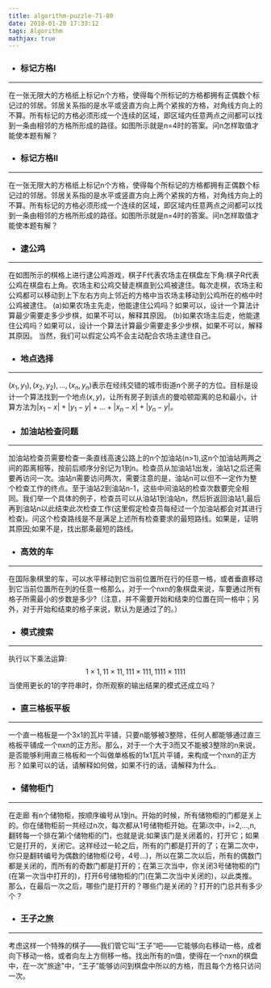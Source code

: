 ```yaml
---
title: algorithm-puzzle-71-80
date: 2018-01-20 17:33:12
tags: Algorithm 
mathjax: true
---
```

- ### 标记方格I
 
---
在一张无限大的方格纸上标记n个方格，使得每个所标记的方格都拥有正偶数个标记过的邻居。邻居关系指的是水平或竖直方向上两个紧挨的方格，对角线方向上的不算。所有标记的方格必须形成一个连续的区域，即区域内任意两点之间都可以找到一条由相邻的方格所形成的路径。如图所示就是n=4时的答案。问n怎样取值才能使本题有解？
- ### 标记方格II

---
在一张无限大的方格纸上标记n个方格，使得每个所标记的方格都拥有正偶数个标记过的邻居。邻居关系指的是水平或竖直方向上两个紧挨的方格，对角线方向上的不算。所有标记的方格必须形成一个连续的区域，即区域内任意两点之间都可以找到一条由相邻的方格所形成的路径。如图所示就是n=4时的答案。问n怎样取值才能使本题有解？
- ### 逮公鸡

---
在如图所示的棋格上进行逮公鸡游戏，棋子F代表农场主在棋盘左下角:棋子R代表公鸡在棋盘右上角。农场主和公鸡交替走棋直到公鸡被逮住。每次走棋，农场主和公鸡都可以移动到上下左右方向上邻近的方格中当农场主移动到公鸡所在的格中时公鸡被逮住。
(a)如果农场主先走，他能逮住公鸡吗？如果可以，设计一个算法计算最少需要走多少步棋，如果不可以，解释其原因。
(b)如果农场主后走，他能逮住公鸡吗？如果可以，设计一个算法计算最少需要走多少步棋，如果不可以，解释其原因。
当然，我们可以假定公鸡不会主动配合农场主逮住自己。
- ### 地点选择

---
$(x_1,y_1),(x_2,y_2),\dots ,(x_n,y_n)$表示在经纬交错的城市街道n个房子的方位。目标是设计一个算法找到一个地点$(x,y)$，让所有房子到该点的曼哈顿距离的总和最小，计算方法为$|x_1-x|+|y_1-y|+\dots +|x_n-x|+|y_n - y|$。
- ### 加油站检查问题

---
加油站检查员需要检查一条直线高速公路上的n个加油站(n>1),这n个加油站两两之间的距离相等，按前后顺序分别记为1到n。检查员从加油站1出发，油站1之后还需要再访问一次。油站n需要访问两次，需要注意的是，油站n可以但不一定作为整个检查工作的终点。至于油站2到油站n-1，这些中间油站的检查次数要完全相同。我们举一个具体的例子，检查员可以从油站1到油站n，然后折返回油站1,最后再到油站n以此结束此次检查工作(这里假定检查员每经过一个加油站都会对其进行检查)。问这个检查路线是不是满足上述所有检查要求的最短路线。如果是，证明其原因;如果不是，找出那条最短的路线。
- ### 高效的车

---
在国际象棋里的车，可以水平移动到它当前位置所在行的任意一格，或者垂直移动到它当前位置所在列的任意一格那么，对于一个nxn的象棋盘来说，车要通过所有格子所需最小的步数是多少?（注意，并不需要开始和结束的位置在同一格中；另外，对于开始和结束的格子来说，默认为是通过了的。）
- ### 模式搜索

---
执行以下乘法运算:
$$1 \times 1,11 \times 11,111 \times 111,1111 \times 1111$$
当使用更长的1的字符串时，你所观察的输出结果的模式还成立吗？
- ### 直三格板平板

---
一个直一格板是一个3x1的瓦片平铺，只要n能够被3整除，任何人都能够通过直三格板平铺成一个nxn的正方形。那么，对于一个大于3而又不能被3整除的n来说，是否能够利用直三格板和一个叫做单格板的1x1瓦片平铺，来构成一个nxn的正方形？如果可以的话，请解释如何做，如果不行的话，请解释为什么。
- ### 储物柜门

---
在走廊 有n个储物柜，按顺序编号从1到n。开始的时候，所有储物柜的门都是关上的。你在储物柜前一共经过n次，每次都从1号储物柜开始。在第i次中，i=2,...,n,翻转每一个排在第i个储物柜的门，也就是说:如果该门是关闭着的，打开它；如果它是打开的，关闭它。这样经过一轮之后，所有的门都是打开的了；在第二次中，你只是翻转编号为偶数的储物柜(2号，4号...)，所以在第二次以后，所有的偶数门都是关闭的，而所有的奇数门都是打开的；在第三次当中，你关闭3号储物柜的门(在第一次当中打开的)，打开6号储物柜的门(在第二次当中关闭的)，以此类推。那么，在最后一次之后，哪些门是打开的？哪些门是关闭的？打开的门总共有多少个？
- ### 王子之旅

---
考虑这样一个特殊的棋子——我们管它叫“王子”吧——它能够向右移动一格，成者向下移动一格，或者向左上方侧移一格。找出所有的n值，使得在一个nxn的棋盘中，在一次"旅途"中，“王子”能够访问到棋盘中所以的方格，而且每个方格只访问一次。
